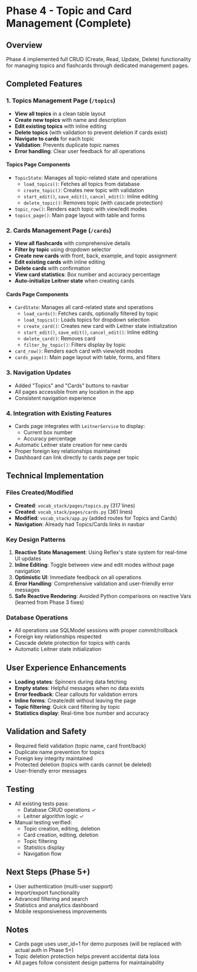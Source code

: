 # Phase 4 - Topic and Card Management (Complete)

## Overview
Phase 4 implemented full CRUD (Create, Read, Update, Delete) functionality for managing topics and flashcards through dedicated management pages.

## Completed Features

### 1. Topics Management Page (`/topics`)
- **View all topics** in a clean table layout
- **Create new topics** with name and description
- **Edit existing topics** with inline editing
- **Delete topics** (with validation to prevent deletion if cards exist)
- **Navigate to cards** for each topic
- **Validation**: Prevents duplicate topic names
- **Error handling**: Clear user feedback for all operations

#### Topics Page Components
- `TopicState`: Manages all topic-related state and operations
  - `load_topics()`: Fetches all topics from database
  - `create_topic()`: Creates new topic with validation
  - `start_edit()`, `save_edit()`, `cancel_edit()`: Inline editing
  - `delete_topic()`: Removes topic (with cascade protection)
- `topic_row()`: Renders each topic with view/edit modes
- `topics_page()`: Main page layout with table and forms

### 2. Cards Management Page (`/cards`)
- **View all flashcards** with comprehensive details
- **Filter by topic** using dropdown selector
- **Create new cards** with front, back, example, and topic assignment
- **Edit existing cards** with inline editing
- **Delete cards** with confirmation
- **View card statistics**: Box number and accuracy percentage
- **Auto-initialize Leitner state** when creating cards

#### Cards Page Components
- `CardState`: Manages all card-related state and operations
  - `load_cards()`: Fetches cards, optionally filtered by topic
  - `load_topics()`: Loads topics for dropdown selection
  - `create_card()`: Creates new card with Leitner state initialization
  - `start_edit()`, `save_edit()`, `cancel_edit()`: Inline editing
  - `delete_card()`: Removes card
  - `filter_by_topic()`: Filters display by topic
- `card_row()`: Renders each card with view/edit modes
- `cards_page()`: Main page layout with table, forms, and filters

### 3. Navigation Updates
- Added "Topics" and "Cards" buttons to navbar
- All pages accessible from any location in the app
- Consistent navigation experience

### 4. Integration with Existing Features
- Cards page integrates with `LeitnerService` to display:
  - Current box number
  - Accuracy percentage
- Automatic Leitner state creation for new cards
- Proper foreign key relationships maintained
- Dashboard can link directly to cards page per topic

## Technical Implementation

### Files Created/Modified
- **Created**: `vocab_stack/pages/topics.py` (317 lines)
- **Created**: `vocab_stack/pages/cards.py` (361 lines)
- **Modified**: `vocab_stack/app.py` (added routes for Topics and Cards)
- **Navigation**: Already had Topics/Cards links in navbar

### Key Design Patterns
1. **Reactive State Management**: Using Reflex's state system for real-time UI updates
2. **Inline Editing**: Toggle between view and edit modes without page navigation
3. **Optimistic UI**: Immediate feedback on all operations
4. **Error Handling**: Comprehensive validation and user-friendly error messages
5. **Safe Reactive Rendering**: Avoided Python comparisons on reactive Vars (learned from Phase 3 fixes)

### Database Operations
- All operations use SQLModel sessions with proper commit/rollback
- Foreign key relationships respected
- Cascade delete protection for topics with cards
- Automatic Leitner state initialization

## User Experience Enhancements
- **Loading states**: Spinners during data fetching
- **Empty states**: Helpful messages when no data exists
- **Error feedback**: Clear callouts for validation errors
- **Inline forms**: Create/edit without leaving the page
- **Topic filtering**: Quick card filtering by topic
- **Statistics display**: Real-time box number and accuracy

## Validation and Safety
- Required field validation (topic name, card front/back)
- Duplicate name prevention for topics
- Foreign key integrity maintained
- Protected deletion (topics with cards cannot be deleted)
- User-friendly error messages

## Testing
- All existing tests pass:
  - Database CRUD operations ✓
  - Leitner algorithm logic ✓
- Manual testing verified:
  - Topic creation, editing, deletion
  - Card creation, editing, deletion
  - Topic filtering
  - Statistics display
  - Navigation flow

## Next Steps (Phase 5+)
- User authentication (multi-user support)
- Import/export functionality
- Advanced filtering and search
- Statistics and analytics dashboard
- Mobile responsiveness improvements

## Notes
- Cards page uses user_id=1 for demo purposes (will be replaced with actual auth in Phase 5+)
- Topic deletion protection helps prevent accidental data loss
- All pages follow consistent design patterns for maintainability
